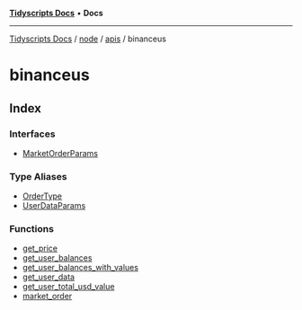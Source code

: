 [**Tidyscripts Docs**](../../../../../../README.md) • **Docs**

***

[Tidyscripts Docs](../../../../../../globals.md) / [node](../../../../README.md) / [apis](../../README.md) / binanceus

# binanceus

## Index

### Interfaces

- [MarketOrderParams](interfaces/MarketOrderParams.md)

### Type Aliases

- [OrderType](type-aliases/OrderType.md)
- [UserDataParams](type-aliases/UserDataParams.md)

### Functions

- [get\_price](functions/get_price.md)
- [get\_user\_balances](functions/get_user_balances.md)
- [get\_user\_balances\_with\_values](functions/get_user_balances_with_values.md)
- [get\_user\_data](functions/get_user_data.md)
- [get\_user\_total\_usd\_value](functions/get_user_total_usd_value.md)
- [market\_order](functions/market_order.md)
